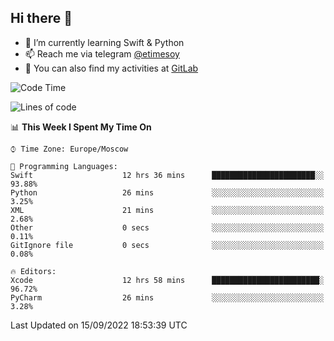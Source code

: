 ## Hi there 👋
- 🌱 I’m currently learning Swift & Python
- 📫 Reach me via telegram [@etimesoy](https://t.me/etimesoy/)
- 🦊 You can also find my activities at [GitLab](https://gitlab.com/etimesoy)

<!--START_SECTION:waka-->
![Code Time](http://img.shields.io/badge/Code%20Time-1%2C369%20hrs%2021%20mins-blue)

![Lines of code](https://img.shields.io/badge/From%20Hello%20World%20I%27ve%20Written-188%20Thousand%20lines%20of%20code-blue)

📊 **This Week I Spent My Time On** 

```text
⌚︎ Time Zone: Europe/Moscow

💬 Programming Languages: 
Swift                    12 hrs 36 mins      ███████████████████████░░   93.88% 
Python                   26 mins             ░░░░░░░░░░░░░░░░░░░░░░░░░   3.25% 
XML                      21 mins             ░░░░░░░░░░░░░░░░░░░░░░░░░   2.68% 
Other                    0 secs              ░░░░░░░░░░░░░░░░░░░░░░░░░   0.11% 
GitIgnore file           0 secs              ░░░░░░░░░░░░░░░░░░░░░░░░░   0.08%

🔥 Editors: 
Xcode                    12 hrs 58 mins      ████████████████████████░   96.72% 
PyCharm                  26 mins             ░░░░░░░░░░░░░░░░░░░░░░░░░   3.28%

```


 Last Updated on 15/09/2022 18:53:39 UTC
<!--END_SECTION:waka-->
